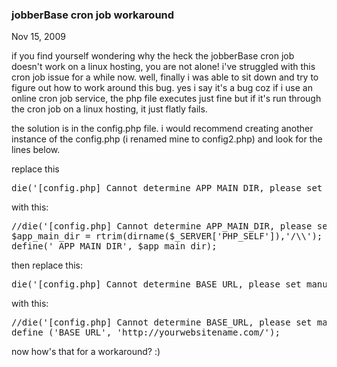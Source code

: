 ### jobberBase cron job workaround

Nov 15, 2009

if you find yourself wondering why the heck the jobberBase cron job doesn't work on a linux hosting, you are not alone! i've struggled with this cron job issue for a while now. well, finally i was able to sit down and try to figure out how to work around this bug. yes i say it's a bug coz if i use an online cron job service, the php file executes just fine but if it's run through the cron job on a linux hosting, it just flatly fails.

the solution is in the config.php file. i would recommend creating another instance of the config.php (i renamed mine to config2.php) and look for the lines below.

replace this

<pre lang="php">
die('[config.php] Cannot determine APP_MAIN_DIR, please set manual and comment this line');
</pre>



with this:

<pre lang="php">
//die('[config.php] Cannot determine APP_MAIN_DIR, please set manual and comment this line');
$app_main_dir = rtrim(dirname($_SERVER['PHP_SELF']),'/\\');	
define('_APP_MAIN_DIR', $app_main_dir);
</pre>



then replace this:

<pre lang="php">
die('[config.php] Cannot determine BASE_URL, please set manual and comment this line');
</pre>



with this:

<pre lang="php">
//die('[config.php] Cannot determine BASE_URL, please set manual and comment this line');
define ('BASE_URL', 'http://yourwebsitename.com/');
</pre>



now how's that for a workaround? :)
